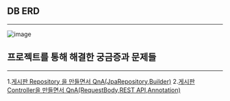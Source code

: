 ## DB ERD
***
![image](https://user-images.githubusercontent.com/56629324/226147400-499b3efb-bbde-4e9f-85da-a67b4fc3b612.png)

## 프로젝트를 통해 해결한 궁금증과 문제들
***
1.[게시판 Repository 을 만들면서 QnA(JpaRepository,Builder)](https://peonyf.tistory.com/entry/Spring-%EA%B2%8C%EC%8B%9C%ED%8C%90-Repository-%EC%9D%84-%EB%A7%8C%EB%93%A4%EB%A9%B4%EC%84%9C-QnA)
2.[게시판 Controller을 만들면서 QnA(RequestBody,REST API,Annotation)](https://peonyf.tistory.com/entry/Spring-%EA%B2%8C%EC%8B%9C%ED%8C%90-Controller%EC%9D%84-%EB%A7%8C%EB%93%A4%EB%A9%B4%EC%84%9C-QnA)

